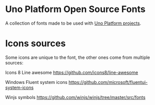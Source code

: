 # Uno Platform Open Source Fonts

A collection of fonts made to be used with [Uno Platform projects](https://platform.uno).

# Icons sources
Some icons are unique to the font, the other ones come from multiple sources:

Icons 8 Line awesome
https://github.com/icons8/line-awesome

Windows Fluent system icons
https://github.com/microsoft/fluentui-system-icons

Winjs symbols
https://github.com/winjs/winjs/tree/master/src/fonts
